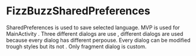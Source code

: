 # FizzBuzzSharedPreferences
SharedPreferences is used to save selected language.
MVP is used for MainActivity .
Three different dialogs are use , different dialogs are used because every dialog has different perpouse.
Every dialog can be modified trough styles but its not .
Only fragment dialog is custom.
